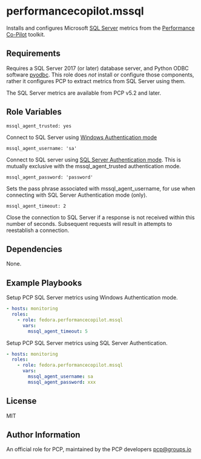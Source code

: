 # performancecopilot.mssql

Installs and configures Microsoft [SQL Server](https://docs.microsoft.com/en-us/sql/) metrics from the [Performance Co-Pilot](https://pcp.io/) toolkit.

## Requirements

Requires a SQL Server 2017 (or later) database server, and Python ODBC software [pyodbc](https://docs.microsoft.com/en-us/sql/connect/python/pyodbc/).  This role does *not* install or configure those components, rather it configures PCP to extract metrics from SQL Server using them.

The SQL Server metrics are available from PCP v5.2 and later.

## Role Variables

    mssql_agent_trusted: yes

Connect to SQL Server using [Windows Authentication mode](https://docs.microsoft.com/en-us/sql/relational-databases/security/choose-an-authentication-mode?view=sql-server-ver15#connecting-through-windows-authentication)

    mssql_agent_username: 'sa'

Connect to SQL server using [SQL Server Authentication mode](https://docs.microsoft.com/en-us/sql/relational-databases/security/choose-an-authentication-mode?view=sql-server-ver15#connecting-through-sql-server-authentication).  This is mutually exclusive with the mssql_agent_trusted authentication mode.

    mssql_agent_password: 'password'

Sets the pass phrase associated with mssql_agent_username, for use when connecting with SQL Server Authentication mode (only).

    mssql_agent_timeout: 2

Close the connection to SQL Server if a response is not received within this number of seconds.  Subsequent requests will result in attempts to reestablish a connection.

## Dependencies

None.

## Example Playbooks

Setup PCP SQL Server metrics using Windows Authentication mode.

```yaml
- hosts: monitoring
  roles:
    - role: fedora.performancecopilot.mssql
      vars:
        mssql_agent_timeout: 5
```

Setup PCP SQL Server metrics using SQL Server Authentication.

```yaml
- hosts: monitoring
  roles:
    - role: fedora.performancecopilot.mssql
      vars:
        mssql_agent_username: sa
        mssql_agent_password: xxx
```

## License

MIT

## Author Information

An official role for PCP, maintained by the PCP developers <pcp@groups.io>
